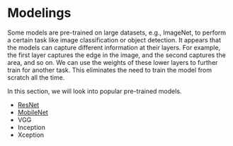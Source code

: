 # Modelings

Some models are pre-trained on large datasets, e.g., ImageNet, to perform a certain task like image classification or object detection. It appears that the models can capture different information at their layers. For example, the first layer captures the edge in the image, and the second captures the area, and so on. We can use the weights of these lower layers to further train for another task. This eliminates the need to train the model from scratch all the time.

In this section, we will look into popular pre-trained models.
- [ResNet](#residual-network-resnet)
- [MobileNet](#mobilenet)
- VGG
- Inception
- Xception

